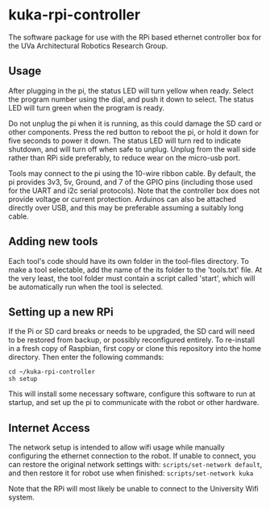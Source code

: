# kuka-rpi-controller

The software package for use with the RPi based ethernet controller box for the UVa Architectural Robotics Research Group.

## Usage

After plugging in the pi, the status LED will turn yellow when ready. Select the program number using the dial, and push it down to select. The status LED will turn green when the program is ready.

Do not unplug the pi when it is running, as this could damage the SD card or other components. Press the red button to reboot the pi, or hold it down for five seconds to power it down. The status LED will turn red to indicate shutdown, and will turn off when safe to unplug. Unplug from the wall side rather than RPi side preferably, to reduce wear on the micro-usb port.

Tools may connect to the pi using the 10-wire ribbon cable. By default, the pi provides 3v3, 5v, Ground, and 7 of the GPIO pins (including those used for the UART and i2c serial protocols). Note that the controller box does not provide voltage or current protection.
Arduinos can also be attached directly over USB, and this may be preferable assuming a suitably long cable.

## Adding new tools

Each tool's code should have its own folder in the tool-files directory. To make a tool selectable, add the name of the its folder to the 'tools.txt' file. At the very least, the tool folder must contain a script called 'start', which will be automatically run when the tool is selected.

## Setting up a new RPi

If the Pi or SD card breaks or needs to be upgraded, the SD card will need to be restored from backup, or possibly reconfigured entirely. To re-install in a fresh copy of Raspbian, first copy or clone this repository into the home directory. Then enter the following commands:
```
cd ~/kuka-rpi-controller
sh setup
```
This will install some necessary software, configure this software to run at startup, and set up the pi to communicate with the robot or other hardware.

## Internet Access

The network setup is intended to allow wifi usage while manually configuring the ethernet connection to the robot. If unable to connect, you can restore the original network settings with:
`scripts/set-network default`,
and then restore it for robot use when finished:
`scripts/set-network kuka`

Note that the RPi will most likely be unable to connect to the University Wifi system.